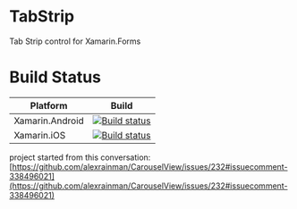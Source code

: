 # TabStrip
Tab Strip control for Xamarin.Forms

# Build Status

| Platform        | Build                                                                                                                                              |
|-----------------|----------------------------------------------------------------------------------------------------------------------------------------------------|
| Xamarin.Android | [![Build status](https://ci.appveyor.com/api/projects/status/d0frm6gffguiclpy?svg=true)](https://ci.appveyor.com/project/ahoefling/tabstrip)       |
| Xamarin.iOS     | [![Build status](https://ci.appveyor.com/api/projects/status/x9oy210ow1xcqnvt?svg=true)](https://ci.appveyor.com/project/ahoefling/tabstrip-3dww3) |


project started from this conversation:
[https://github.com/alexrainman/CarouselView/issues/232#issuecomment-338496021](https://github.com/alexrainman/CarouselView/issues/232#issuecomment-338496021)
